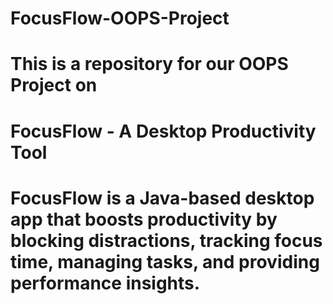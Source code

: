 # FocusFlow-OOPS-Project
# This is a repository for our OOPS Project on
# FocusFlow - A Desktop Productivity Tool
# FocusFlow is a Java-based desktop app that boosts productivity by blocking distractions, tracking focus time, managing tasks, and providing performance insights.
